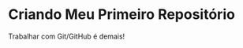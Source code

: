 
Criando Meu Primeiro Repositório 
======================== 
Trabalhar com Git/GitHub é demais!
                      